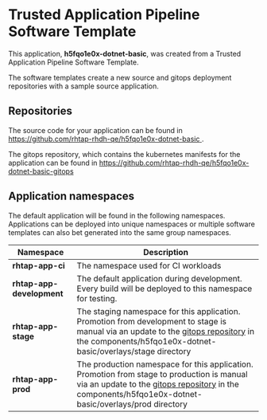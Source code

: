 # Trusted Application Pipeline Software Template

This application, **h5fqo1e0x-dotnet-basic**, was created from a Trusted Application Pipeline Software Template.

The software templates create a new source and gitops deployment repositories with a sample source application. 

## Repositories

The source code for your application can be found in [https://github.com/rhtap-rhdh-qe/h5fqo1e0x-dotnet-basic ](https://github.com/rhtap-rhdh-qe/h5fqo1e0x-dotnet-basic ).
 
The gitops repository, which contains the kubernetes manifests for the application can be found in 
[https://github.com/rhtap-rhdh-qe/h5fqo1e0x-dotnet-basic-gitops ](https://github.com/rhtap-rhdh-qe/h5fqo1e0x-dotnet-basic-gitops ) 

## Application namespaces 

The default application will be found in the following namespaces. Applications can be deployed into unique namespaces or multiple software templates can also bet generated into the same group namespaces.  

|  Namespace   |  Description   |  
| -------- | -------- |
| **rhtap-app-ci** | The namespace used for CI workloads |
| **rhtap-app-development** | The default application during development. Every build will be deployed to this namespace for testing. |
| **rhtap-app-stage** | The staging namespace for this application. Promotion from development to stage is manual via an update to the [gitops repository](https://github.com/rhtap-rhdh-qe/h5fqo1e0x-dotnet-basic-gitops ) in the components/h5fqo1e0x-dotnet-basic/overlays/stage directory |
| **rhtap-app-prod** | The production namespace for this application. Promotion from stage to production is manual via an update to the [gitops repository](https://github.com/rhtap-rhdh-qe/h5fqo1e0x-dotnet-basic-gitops ) in the components/h5fqo1e0x-dotnet-basic/overlays/prod directory |
